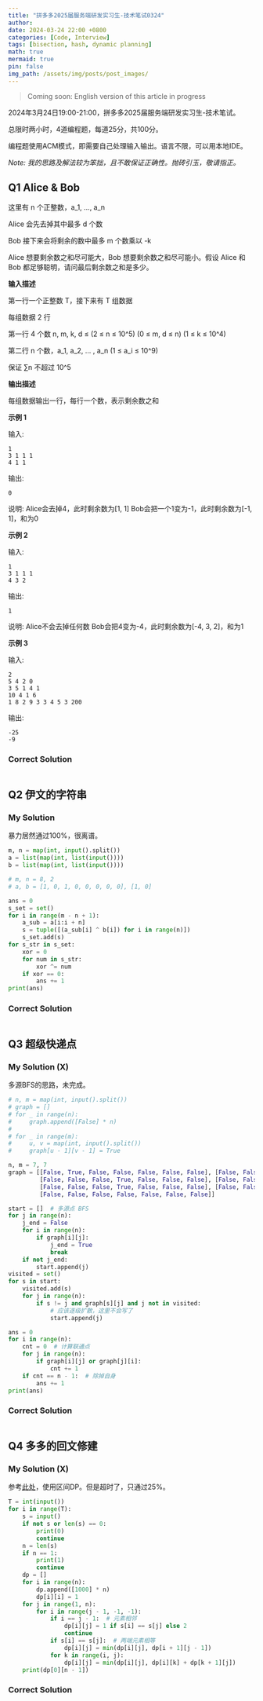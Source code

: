 ```yaml
---
title: "拼多多2025届服务端研发实习生-技术笔试0324"
author: 
date: 2024-03-24 22:00 +0800
categories: [Code, Interview]
tags: [bisection, hash, dynamic planning]
math: true
mermaid: true
pin: false
img_path: /assets/img/posts/post_images/
---
```




> Coming soon: English version of this article in progress



2024年3月24日19:00-21:00，拼多多2025届服务端研发实习生-技术笔试。



总限时两小时，4道编程题，每道25分，共100分。



编程题使用ACM模式，即需要自己处理输入输出。语言不限，可以用本地IDE。



*Note: 我的思路及解法较为笨拙，且不敢保证正确性。抛砖引玉，敬请指正。*



## Q1 Alice & Bob

这里有 n 个正整数，a_1, ..., a_n

Alice 会先去掉其中最多 d 个数

Bob 接下来会将剩余的数中最多 m 个数乘以 -k

Alice 想要剩余数之和尽可能大，Bob 想要剩余数之和尽可能小。假设 Alice 和 Bob 都足够聪明，请问最后剩余数之和是多少。

**输入描述**

第一行一个正整数 T，接下来有 T 组数据

每组数据 2 行

第一行 4 个数 n, m, k, d ≤ (2 ≤ n ≤ 10^5) (0 ≤ m, d ≤ n) (1 ≤ k ≤ 10^4)

第二行 n 个数，a_1, a_2, ... , a_n (1 ≤ a_i ≤ 10^9)

保证 ∑n 不超过 10^5

**输出描述**

每组数据输出一行，每行一个数，表示剩余数之和

**示例 1**

输入:

```
1
3 1 1 1
4 1 1
```

输出:

```
0
```

说明:
Alice会去掉4，此时剩余数为[1, 1]
Bob会把一个1变为-1，此时剩余数为[-1, 1]，和为0

**示例 2**

输入:

```
1
3 1 1 1
4 3 2
```

输出:

```
1
```

说明:
Alice不会去掉任何数
Bob会把4变为-4，此时剩余数为[-4, 3, 2]，和为1

**示例 3**

输入:

```
2
5 4 2 0
3 5 1 4 1
10 4 1 6
1 8 2 9 3 3 4 5 3 200
```

输出:

```
-25
-9
```



### Correct Solution

```python

```



## Q2 伊文的字符串



### My Solution

暴力居然通过100%，很离谱。

```python
m, n = map(int, input().split())
a = list(map(int, list(input())))
b = list(map(int, list(input())))

# m, n = 8, 2
# a, b = [1, 0, 1, 0, 0, 0, 0, 0], [1, 0]

ans = 0
s_set = set()
for i in range(m - n + 1):
    a_sub = a[i:i + n]
    s = tuple([(a_sub[i] ^ b[i]) for i in range(n)])
    s_set.add(s)
for s_str in s_set:
    xor = 0
    for num in s_str:
        xor ^= num
    if xor == 0:
        ans += 1
print(ans)
```



### Correct Solution

```python

```



## Q3 超级快递点



### My Solution (X)

多源BFS的思路，未完成。

```python
# n, m = map(int, input().split())
# graph = []
# for _ in range(n):
#     graph.append([False] * n)
# 
# for _ in range(m):
#     u, v = map(int, input().split())
#     graph[u - 1][v - 1] = True

n, m = 7, 7
graph = [[False, True, False, False, False, False, False], [False, False, True, False, True, False, False],
         [False, False, False, True, False, False, False], [False, False, False, False, False, False, True],
         [False, False, False, True, False, False, False], [False, False, False, True, False, False, False],
         [False, False, False, False, False, False, False]]

start = []  # 多源点 BFS
for j in range(n):
    j_end = False
    for i in range(n):
        if graph[i][j]:
            j_end = True
            break
    if not j_end:
        start.append(j)
visited = set()
for s in start:
    visited.add(s)
    for j in range(n):
        if s != j and graph[s][j] and j not in visited:
            # 应该逐级扩散，这里不会写了
            start.append(j)

ans = 0
for i in range(n):
    cnt = 0  # 计算联通点
    for j in range(n):
        if graph[i][j] or graph[j][i]:
            cnt += 1
    if cnt == n - 1:  # 除掉自身
        ans += 1
print(ans)
```



### Correct Solution

```python

```



## Q4 多多的回文修建



### My Solution (X)

参考[此处](https://juejin.cn/post/7055934018528739365)，使用区间DP。但是超时了，只通过25%。

```python
T = int(input())
for i in range(T):
    s = input()
    if not s or len(s) == 0:
        print(0)
        continue
    n = len(s)
    if n == 1:
        print(1)
        continue
    dp = []
    for i in range(n):
        dp.append([1000] * n)
        dp[i][i] = 1
    for j in range(1, n):
        for i in range(j - 1, -1, -1):
            if i == j - 1:  # 元素相邻
                dp[i][j] = 1 if s[i] == s[j] else 2
                continue
            if s[i] == s[j]:  # 两端元素相等
                dp[i][j] = min(dp[i][j], dp[i + 1][j - 1])
            for k in range(i, j):
                dp[i][j] = min(dp[i][j], dp[i][k] + dp[k + 1][j])
    print(dp[0][n - 1])
```



### Correct Solution

```python

```



